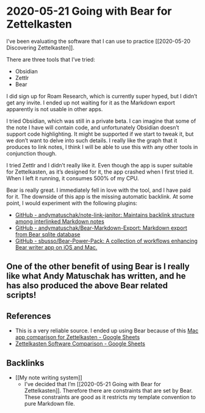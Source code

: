 # 2020-05-21 Going with Bear for Zettelkasten

I’ve been evaluating the software that I can use to practice [[2020-05-20 Discovering Zettelkasten]].

There are three tools that I’ve tried:
- Obsidian
- Zettlr
- Bear

I did sign up for Roam Research, which is currently super hyped, but I didn’t get any invite. I ended up not waiting for it as the Markdown export apparently is not usable in other apps.

I tried Obsidian, which was still in a private beta. I can imagine that some of the note I have will contain code, and unfortunately Obsidian doesn’t support code highlighting. It might be supported if we start to tweak it, but we don’t want to delve into such details. I really like the graph that it produces to link notes, I think I will be able to use this with any other tools in conjunction though.

I tried Zettlr and I didn’t really like it. Even though the app is super suitable for Zettelkasten, as it’s designed for it, the app crashed when I first tried it. When I left it running, it consumes 500% of my CPU. 

Bear is really great. I immediately fell in love with the tool, and I have paid for it. The downside of this app is the missing automatic backlink. At some point, I would experiment with the following plugins:
- [GitHub - andymatuschak/note-link-janitor: Maintains backlink structure among interlinked Markdown notes](https://github.com/andymatuschak/note-link-janitor)
- [GitHub - andymatuschak/Bear-Markdown-Export: Markdown export from Bear sqlite database](https://github.com/andymatuschak/Bear-Markdown-Export)
- [GitHub - sbusso/Bear-Power-Pack: A collection of workflows enhancing Bear writer app on iOS and Mac.](https://github.com/sbusso/Bear-Power-Pack)

One of the other benefit of using Bear is I really like what Andy Matuschak has written, and he has also produced the above Bear related scripts!
---

## References
* This is a very reliable source. I ended up using Bear because of this [Mac app comparison for Zettelkasten - Google Sheets](https://docs.google.com/spreadsheets/d/1nyztusx7HAJpc8Vlvm11rG21X8jzx63H2Owmr5s-arE/edit#gid=0)
* [Zettelkasten Software Comparison - Google Sheets](https://docs.google.com/spreadsheets/d/1q3AyC3EyBFD90xOgfZOhAKqBozgoS-HdSH-YvfBO7Xw/edit#gid=227657679)

## Backlinks
* [[My note writing system]]
	* I’ve decided that I’m [[2020-05-21 Going with Bear for Zettelkasten]]. Therefore there are constraints that are set by Bear. These constraints are good as it restricts my template convention to pure Markdown file.

<!-- {BearID:0A9029D2-7452-442B-9F4F-C2D3C1D02736-81713-000632ECD5EBA8BA} -->
